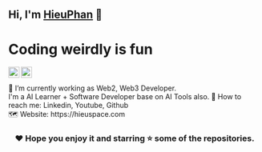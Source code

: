 ## Hi, I'm [HieuPhan](https://hieuspace.com) 👋

# Coding weirdly is fun

<a href="https://www.linkedin.com/in/hieuphan94/">
  <img align="left" alt="Hieu Phan's Linkdein" width="22px" src="https://cdn.jsdelivr.net/npm/simple-icons@v3/icons/linkedin.svg" />
</a>
<a href="https://github.com/hieuphan94">
  <img align="left" alt="Hieu Phan's Github" width="22px" src="https://cdn.jsdelivr.net/npm/simple-icons@v3/icons/github.svg" />
</a>
<br/><br/>
📱 I’m currently working as Web2, Web3 Developer.<br/>
I'm a AI Learner + Software Developer base on AI Tools also.
📧 How to reach me: Linkedin, Youtube, Github<br/>
🗺 Website: https://hieuspace.com

<div align="center">

### ❤️ Hope you enjoy it and starring ⭐ some of the repositories.

</div>

